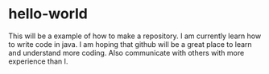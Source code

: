 # hello-world
This will be a example of how to make a repository.
I am currently learn how to write code in java.
I am hoping that github will be a great place to learn
and understand more coding. Also communicate with others with more experience
than I.


